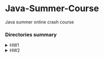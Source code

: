 # Java-Summer-Course
Java summer online crash course

### Directories summary
<details>
  <summary>HW1</summary>
  <p>Command-line app based on MVC design pattern</p>
</details>

<details>
  <summary>HW2</summary>
  
  1.  Command-line app based on MVC design pattern and completed with help of TDD methodology.
  2.  JUnit 101
</details>

